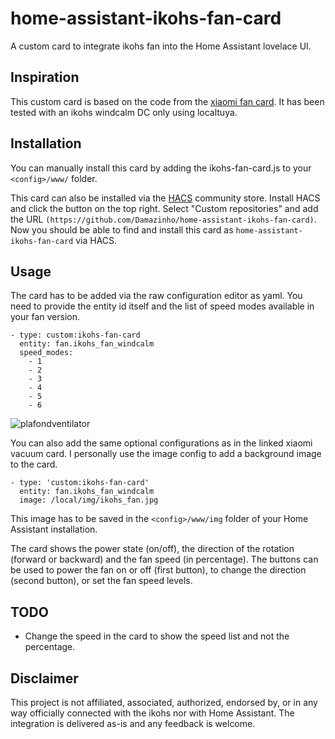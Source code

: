 # home-assistant-ikohs-fan-card
A custom card to integrate ikohs fan into the Home Assistant lovelace UI. 

## Inspiration
This custom card is based on the code from the [xiaomi fan card](https://github.com/OliverHi/home-assistant-xiaomi-fan-card).
It has been tested with an ikohs windcalm DC only using localtuya. 

## Installation
You can manually install this card by adding the ikohs-fan-card.js to your `<config>/www/` folder.

This card can also be installed via the [HACS]() community store. Install HACS and click the button on the top right. Select "Custom repositories" and add the URL `(https://github.com/Damazinho/home-assistant-ikohs-fan-card)`. Now you should be able to find and install this card as `home-assistant-ikohs-fan-card` via HACS.

## Usage
The card has to be added via the raw configuration editor as yaml. You need to provide the entity id itself and the list of speed modes available in your fan version.

```
- type: custom:ikohs-fan-card
  entity: fan.ikohs_fan_windcalm
  speed_modes:
    - 1
    - 2
    - 3
    - 4
    - 5
    - 6

```

![plafondventilator](https://user-images.githubusercontent.com/70435713/223839999-18330173-dc6f-49b0-9324-250b349b875f.PNG)

You can also add the same optional configurations as in the linked xiaomi vacuum card. I personally use the image config to add a background image to the card.
```
- type: 'custom:ikohs-fan-card'
  entity: fan.ikohs_fan_windcalm
  image: /local/img/ikohs_fan.jpg
```

This image has to be saved in the `<config>/www/img` folder of your Home Assistant installation.

The card shows the power state (on/off), the direction of the rotation (forward or backward) and the fan speed (in percentage).
The buttons can be used to power the fan on or off (first button), to change the direction (second button), or set the fan speed levels.

## TODO

- Change the speed in the card to show the speed list and not the percentage.

## Disclaimer
This project is not affiliated, associated, authorized, endorsed by, or in any way officially connected with the ikohs nor with Home Assistant. The integration is delivered as-is and any feedback is welcome. 

